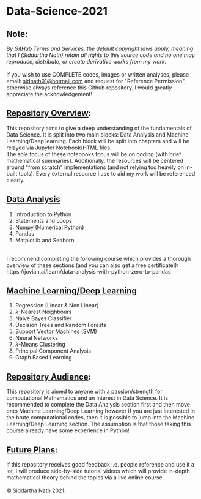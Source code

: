 # Data-Science-2021
## Note: 
*By GitHub Terms and Services, the default copyright laws apply, meaning that I (Siddartha Nath) retain all rights to this source code and no one may reproduce, distribute, or create derivative works from my work.*
<br>
<br>
If you wish to use COMPLETE codes, images or written analyses, please email: sidnath01@hotmail.com and request for "Reference Permission", otherwise always reference this Github repository. I would greatly appreciate the acknowledgement! 
## <ins>Repository Overview</ins>:
This repository aims to give a deep understanding of the fundamentals of Data Science. It is split into two main blocks: Data Analysis and Machine Learning/Deep learning. Each block will be split into chapters and will be relayed via Jupyter Notebook/HTML files.
<br>
The sole focus of these notebooks focus will be on coding (with brief mathematical summaries). Additionally, the resources will be centered around "from scratch" implementations (and not relying too heavily on in-built tools). Every external resource I use to aid my work will be referenced clearly.
<br>
## <ins>Data Analysis</ins>
1. Introduction to Python
2. Statements and Loops
3. Numpy (Numerical Python)
4. Pandas
5. Matplotlib and Seaborn
<br>
I recommend completing the following course which provides a thorough overview of these sections (and you can also get a free certificate!): https://jovian.ai/learn/data-analysis-with-python-zero-to-pandas

## <ins>Machine Learning/Deep Learning</ins>
1. Regression (Linear & Non Linear)
3. *k*-Nearest Neighbours
4. Naive Bayes Classifier 
5. Decision Trees and Random Forests
6. Support Vector Machines (SVM)
7. Neural Networks
8. *k*-Means Clustering
9. Principal Component Analysis
10. Graph Based Learning

## <ins>Repository Audience</ins>:
This repository is aimed to anyone with a passion/strength for computational Mathematics and an interest in Data Science. It is recommended to complete the Data Analysis section first and then move onto Machine Learning/Deep Learning however if you are just interested in the brute computational codes, then it is possible to jump into the Machine Learning/Deep Learning section. The assumption is that those taking this course already have some experience in Python! 
<br>

## <ins>Future Plans</ins>:
If this repository receives good feedback i.e. people reference and use it a lot, I will produce side-by-side tutorial videos which will provide in-depth mathematical theory behind the topics via a live online course. 
<br>
<br>
© Siddartha Nath 2021. 
